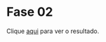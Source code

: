 # Fase 02

Clique [aqui](https://franzwarm.github.io/rocketseat-explorer/nivel02/fase02-codigo-do-desafio/) para ver o resultado.
